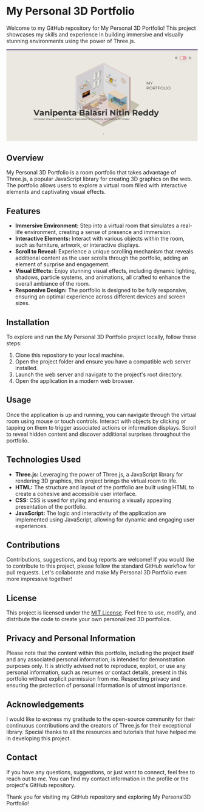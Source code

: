 # My Personal 3D Portfolio

Welcome to my GitHub repository for My Personal 3D Portfolio! This project showcases my skills and experience in building immersive and visually stunning environments using the power of Three.js.

![Image Preview](Screenshot%202023-07-07%20003737.png)

## Overview

My Personal 3D Portfolio is a room portfolio that takes advantage of Three.js, a popular JavaScript library for creating 3D graphics on the web. The portfolio allows users to explore a virtual room filled with interactive elements and captivating visual effects.

## Features

- **Immersive Environment:** Step into a virtual room that simulates a real-life environment, creating a sense of presence and immersion.
- **Interactive Elements:** Interact with various objects within the room, such as furniture, artwork, or interactive displays.
- **Scroll to Reveal:** Experience a unique scrolling mechanism that reveals additional content as the user scrolls through the portfolio, adding an element of surprise and engagement.
- **Visual Effects:** Enjoy stunning visual effects, including dynamic lighting, shadows, particle systems, and animations, all crafted to enhance the overall ambiance of the room.
- **Responsive Design:** The portfolio is designed to be fully responsive, ensuring an optimal experience across different devices and screen sizes.

## Installation

To explore and run the My Personal 3D Portfolio project locally, follow these steps:

1. Clone this repository to your local machine.
2. Open the project folder and ensure you have a compatible web server installed.
3. Launch the web server and navigate to the project's root directory.
4. Open the application in a modern web browser.

## Usage

Once the application is up and running, you can navigate through the virtual room using mouse or touch controls. Interact with objects by clicking or tapping on them to trigger associated actions or information displays. Scroll to reveal hidden content and discover additional surprises throughout the portfolio.

## Technologies Used

- **Three.js:** Leveraging the power of Three.js, a JavaScript library for rendering 3D graphics, this project brings the virtual room to life.
- **HTML:** The structure and layout of the portfolio are built using HTML to create a cohesive and accessible user interface.
- **CSS:** CSS is used for styling and ensuring a visually appealing presentation of the portfolio.
- **JavaScript:** The logic and interactivity of the application are implemented using JavaScript, allowing for dynamic and engaging user experiences.

## Contributions

Contributions, suggestions, and bug reports are welcome! If you would like to contribute to this project, please follow the standard GitHub workflow for pull requests. Let's collaborate and make My Personal 3D Portfolio even more impressive together!

## License

This project is licensed under the [MIT License](LICENSE). Feel free to use, modify, and distribute the code to create your own personalized 3D portfolios.

## Privacy and Personal Information

Please note that the content within this portfolio, including the project itself and any associated personal information, is intended for demonstration purposes only. It is strictly advised not to reproduce, exploit, or use any personal information, such as resumes or contact details, present in this portfolio without explicit permission from me. Respecting privacy and ensuring the protection of personal information is of utmost importance.

## Acknowledgements

I would like to express my gratitude to the open-source community for their continuous contributions and the creators of Three.js for their exceptional library. Special thanks to all the resources and tutorials that have helped me in developing this project.

## Contact

If you have any questions, suggestions, or just want to connect, feel free to reach out to me. You can find my contact information in the profile or the project's GitHub repository.

Thank you for visiting my GitHub repository and exploring My Personal3D Portfolio!
